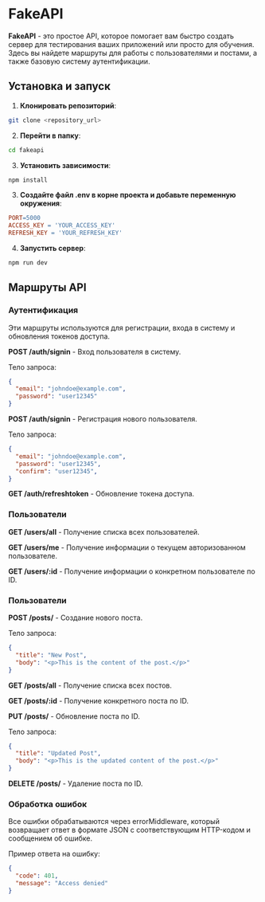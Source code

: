 # FakeAPI

**FakeAPI** - это простое API, которое помогает вам быстро создать сервер для тестирования ваших приложений или просто для обучения. Здесь вы найдете маршруты для работы с пользователями и постами, а также базовую систему аутентификации.

## Установка и запуск

1. **Клонировать репозиторий**:
```bash
git clone <repository_url>
```

2. **Перейти в папку**:
```bash
cd fakeapi
```

3. **Установить зависимости**:
```bash
npm install
```

3. **Создайте файл .env в корне проекта и добавьте переменную окружения**:
```makefile
PORT=5000
ACCESS_KEY = 'YOUR_ACCESS_KEY'
REFRESH_KEY = 'YOUR_REFRESH_KEY'
```

4. **Запустить сервер**:
```bash
npm run dev
```

## Маршруты API

### Аутентификация

Эти маршруты используются для регистрации, входа в систему и обновления токенов доступа.

**POST /auth/signin** - Вход пользователя в систему.

Тело запроса:
```json
{
  "email": "johndoe@example.com",
  "password": "user12345"
}
```

**POST /auth/signin** - Регистрация нового пользователя.

Тело запроса:
```json
{
  "email": "johndoe@example.com",
  "password": "user12345",
  "confirm": "user12345",
}
```

**GET /auth/refreshtoken** - Обновление токена доступа.

### Пользователи

**GET /users/all** - Получение списка всех пользователей.

**GET /users/me** - Получение информации о текущем авторизованном пользователе.

**GET /users/:id** - Получение информации о конкретном пользователе по ID.

### Пользователи

**POST /posts/** - Создание нового поста.

Тело запроса:
```json
{
  "title": "New Post",
  "body": "<p>This is the content of the post.</p>"
}
```

**GET /posts/all** - Получение списка всех постов.

**GET /posts/:id** - Получение конкретного поста по ID.

**PUT /posts/** - Обновление поста по ID.

Тело запроса:
```json
{
  "title": "Updated Post",
  "body": "<p>This is the updated content of the post.</p>"
}
```

**DELETE /posts/** - Удаление поста по ID.

### Обработка ошибок

Все ошибки обрабатываются через errorMiddleware, который возвращает ответ в формате JSON с соответствующим HTTP-кодом и сообщением об ошибке.

Пример ответа на ошибку:
```json
{
  "code": 401,
  "message": "Access denied"
}
```
